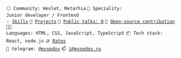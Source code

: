 <code>⚪ Community: Hexlet, Metarhia</code>
<code>👷 Speciality: Junior developer / Frontend</code><br>
<code>💡 [Skills](SKILLS.md)</code>
<code>🧻 [Projects](PROJECTS.md)</code>
<code>📢 [Public talks: 0](TALKS.md)</code>
<code>👀 [Open-source contribution](CONTRIBUTION.md)</code><br>
<code>🧑‍💻 Languages: HTML, CSS, JavaScript, TypeScript</code>
<code>📦 Tech stack: React, node.js</code>
<code>🪙 [Rates](RATES.md)</code><br>
<code>💬 telegram: [@evsedov](https://telegram.me/evsedov)</code>
<code>📫 [i@evsedov.ru](mailto:i@evsedov.ru)</code>
